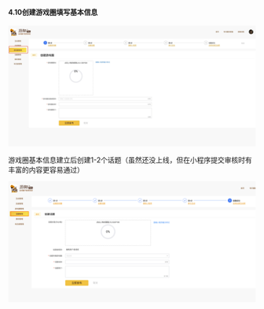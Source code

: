 #### 4.10创建游戏圈填写基本信息

[![图片](./image/6feb8257-d0e5-4d27-a43d-ca0de967ecf9.013.png "图片")](./image/6feb8257-d0e5-4d27-a43d-ca0de967ecf9.013.png)

游戏圈基本信息建立后创建1-2个话题（虽然还没上线，但在小程序提交审核时有丰富的内容更容易通过）

[![图片](./image/6feb8257-d0e5-4d27-a43d-ca0de967ecf9.014.png "图片")](./image/6feb8257-d0e5-4d27-a43d-ca0de967ecf9.014.png)